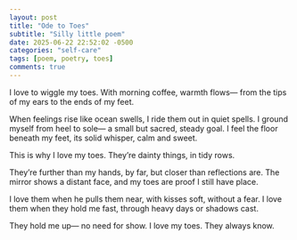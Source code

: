 ```yaml
---
layout: post
title: "Ode to Toes"
subtitle: "Silly little poem"
date: 2025-06-22 22:52:02 -0500
categories: "self-care"
tags: [poem, poetry, toes]
comments: true
---
```

<!-- more -->
I love to wiggle my toes.
With morning coffee, warmth flows—
from the tips of my ears
to the ends of my feet.

When feelings rise like ocean swells,
I ride them out in quiet spells.
I ground myself from heel to sole—
a small but sacred, steady goal.
I feel the floor beneath my feet,
its solid whisper, calm and sweet.

This is why I love my toes.
They’re dainty things, in tidy rows.

They’re further than my hands, by far,
but closer than reflections are.
The mirror shows a distant face,
and my toes are proof I still have place.

I love them when he pulls them near,
with kisses soft, without a fear.
I love them when they hold me fast,
through heavy days or shadows cast.

They hold me up—
no need for show.
I love my toes.
They always know.
